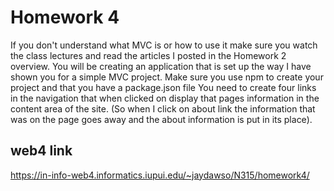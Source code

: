 # Homework 4

If you don't understand what MVC is or how to use it make sure you watch the class lectures and read the articles I posted in the Homework 2 overview.
You will be creating an application that is set up the way I have shown you for a simple MVC project.
Make sure you use npm to create your project and that you have a package.json file
You need to create four links in the navigation that when clicked on display that pages information in the content area of the site. (So when I click on about link the information that was on the page goes away and the about information is put in its place).

## web4 link

https://in-info-web4.informatics.iupui.edu/~jaydawso/N315/homework4/
